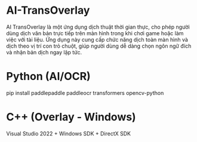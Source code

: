# AI-TransOverlay
AI TransOverlay là một ứng dụng dịch thuật thời gian thực, cho phép người dùng dịch văn bản trực tiếp trên màn hình trong khi chơi game hoặc làm việc với tài liệu. Ứng dụng này cung cấp chức năng dịch toàn màn hình và dịch theo vị trí con trỏ chuột, giúp người dùng dễ dàng chọn ngôn ngữ đích và nhận bản dịch ngay lập tức.

# Python (AI/OCR)
pip install paddlepaddle paddleocr transformers opencv-python

# C++ (Overlay - Windows)
Visual Studio 2022 + Windows SDK + DirectX SDK